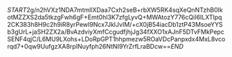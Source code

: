 $START$2g/n2hVXz1NDA7mtmllXDaa7Cxh2seB+rbXW5RK4sqXeQnNTzhB0IkotMZZXS2da5tkzgFwh6gF+Emt0hl3K7zfgLyvQ+MWAtozY776cQiI6ILXTlpq2CK383h8H9c2h9iR8yrPewI9Ncx7JklJvIM/+cX0jB54iacDb1ztP43MsoeYYSb3gUrL+jaSH2ZX2a/BvAzdviyXmfCcgudfjhjJg34fXXO1xAJnF5DTvFMkPepcSENF4qjC/L6MU9LXohs+LDoRpGPT1hhpmezw5ROaVDcPanpxdx4MxL8vcorqd7+0qw9UufgzXA8rpINuyfph26NtNI9YrZrfLraBDcw==$END$